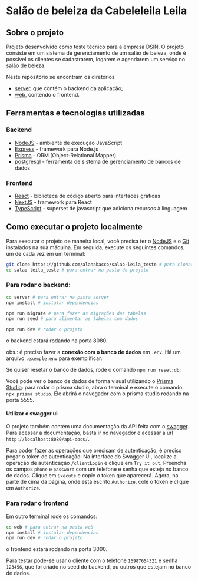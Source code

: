 # Salão de beleiza da Cabeleleila Leila

## Sobre o projeto

Projeto desenvolvido como teste técnico para a empresa [DSIN](https://www.dsin.com.br/). O projeto consiste em um sistema de gerenciamento de um salão de beleza, onde é possível os clientes se cadastrarem, logarem e agendarem um serviço no salão de beleza.

Neste repositório se encontram os diretórios

- [server](https://github.com/alanabacco/salao-leila_teste/tree/main/server), que contém o backend da aplicação;
- [web](https://github.com/alanabacco/salao-leila_teste/tree/main/web), contendo o frontend.

## Ferramentas e tecnologias utilizadas

### Backend

- [NodeJS](https://nodejs.org/) - ambiente de execução JavaScript
- [Express](https://expressjs.com/) - framework para Node.js
- [Prisma](https://www.prisma.io/) - ORM (Object-Relational Mapper)
- [postgresql](https://www.postgresql.org/) - ferramenta de sistema de gerenciamento de bancos de dados

### Frontend

- [React](https://react.dev/) - biblioteca de código aberto para interfaces gráficas
- [NextJS](https://nextjs.org/) - framework para React
- [TypeScript](https://www.typescriptlang.org/) - superset de javascript que adiciona recursos à linguagem

## Como executar o projeto localmente

Para executar o projeto de maneira local, você precisa ter o [NodeJS](https://nodejs.org/) e o [Git](https://git-scm.com/) instalados na sua máquina. Em seguida, execute os seguintes comandos, um de cada vez em um terminal:

```bash
git clone https://github.com/alanabacco/salao-leila_teste # para clonar o repositorio
cd salao-leila_teste # para entrar na pasta do projeto
```

### Para rodar o backend:

```bash
cd server # para entrar na pasta server
npm install # instalar dependencias

npm run migrate # para fazer as migrações das tabelas
npm run seed # para alimentar as tabelas com dados

npm run dev # rodar o projeto
```

o backend estará rodando na porta 8080.

obs.: é preciso fazer a **conexão com o banco de dados** em `.env`. Há um arquivo `.exemple.env` para exemplificar.

Se quiser resetar o banco de dados, rode o comando `npm run reset:db`;

Você pode ver o banco de dados de forma visual utilizando o [Prisma Studio](https://www.prisma.io/studio): para rodar o prisma studio, abra o terminal e execute o comando: `npx prisma studio`. Ele abrirá o navegador com o prisma studio rodando na porta 5555.

#### Utilizar o swagger ui

O projeto também contém uma documentação da API feita com o [swagger](https://swagger.io/). Para acessar a documentação, basta ir no navegador e acessar a url `http://localhost:8080/api-docs/`.

Para poder fazer as operações que precisam de autenticação, é preciso pegar o token de autenticação: Na interface do Swagger UI, localize a operação de autenticação `/clientLogin` e clique em `Try it out`. Preencha os campos `phone` e `password` com um telefone e senha que esteja no banco de dados. Clique em `Execute` e copie o token que aparecerá. Agora, na parte de cima da página, onde está escrito `Authorize`, cole o token e clique em `Authorize`.

### Para rodar o frontend

Em outro terminal rode os comandos:

```bash
cd web # para entrar na pasta web
npm install # instalar dependencias
npm run dev # rodar o projeto
```

o frontend estará rodando na porta 3000.

Para testar pode-se usar o cliente com o telefone `16987654321` e senha `123456`, que foi criado no seed do backend, ou outros que estejam no banco de dados.
